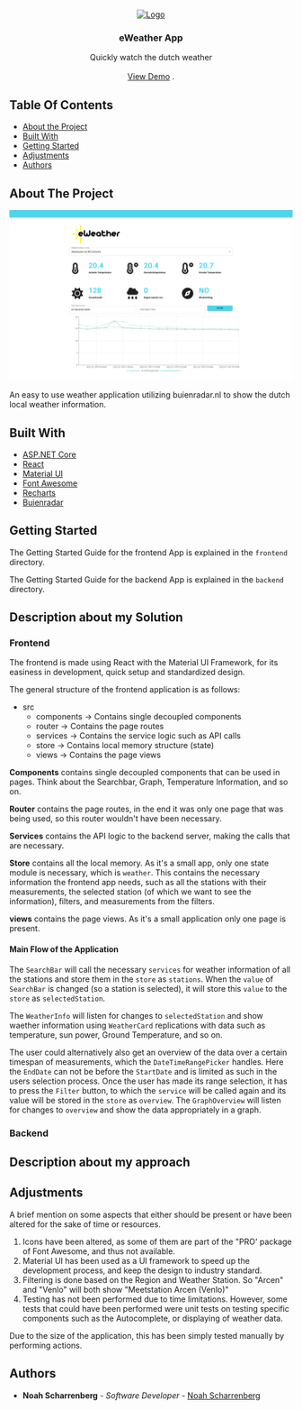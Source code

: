 <br/>
<p align="center">
  <a href="https://github.com/nscharrenberg/weather-app">
    <img src="https://introductie-cases.educom.nu/assets/images/eweather-logo-e008be849d6643601042bd5d80d566bc.png" alt="Logo" width="80" height="80">
  </a>

  <h3 align="center">eWeather App</h3>

  <p align="center">
    Quickly watch the dutch weather
    <br/>
    <br/>
    <a href="https://github.com/nscharrenberg/weather-app">View Demo</a>
    .
  </p>
</p>



## Table Of Contents

* [About the Project](#about-the-project)
* [Built With](#built-with)
* [Getting Started](#getting-started)
* [Adjustments](#adjustments)
* [Authors](#authors)

## About The Project

![Screen Shot](https://github.com/nscharrenberg/weather-app/blob/dev/demo/frontend.png?raw=true)

An easy to use weather application utilizing buienradar.nl to show the dutch local weather information.

## Built With
* [ASP.NET Core](https://docs.microsoft.com/en-us/aspnet/core/?view=aspnetcore-6.0)
* [React](https://reactjs.org/)
* [Material UI](https://mui.com/material-ui)
* [Font Awesome](https://fontawesome.com/v6)
* [Recharts](https://recharts.org/)
* [Buienradar](https://www.buienradar.nl/)

## Getting Started

The Getting Started Guide for the frontend App is explained in the `frontend` directory.

The Getting Started Guide for the backend App is explained in the `backend` directory.

## Description about my Solution
### Frontend
The frontend is made using React with the Material UI Framework, for its easiness in development, quick setup and standardized design.

The general structure of the frontend application is as follows:
- src
  - components -> Contains single decoupled components
  - router -> Contains the page routes
  - services -> Contains the service logic such as API calls
  - store -> Contains local memory structure (state)
  - views -> Contains the page views

**Components** contains single decoupled components that can be used in pages. Think about the Searchbar, Graph, Temperature Information, and so on.

**Router** contains the page routes, in the end it was only one page that was being used, so this router wouldn't have been necessary.

**Services** contains the API logic to the backend server, making the calls that are necessary.

**Store** contains all the local memory. As it's a small app, only one state module is necessary, which is `weather`. This contains the necessary information the frontend app needs, such as all the stations with their measurements, the selected station (of which we want to see the information), filters, and measurements from the filters.

**views** contains the page views. As it's a small application only one page is present. 

#### Main Flow of the Application
The `SearchBar` will call the necessary `services` for weather information of all the stations and store them in the `store` as `stations`.
When the `value` of `SearchBar` is changed (so a station is selected), it will store this `value` to the `store` as `selectedStation`.

The `WeatherInfo` will listen for changes to `selectedStation` and show waether information using `WeatherCard` replications with data such as temperature, sun power, Ground Temperature, and so on.

The user could alternatively also get an overview of the data over a certain timespan of measurements, which the `DateTimeRangePicker` handles. Here the `EndDate` can not be before the `StartDate` and is limited as such in the users selection process. 
Once the user has made its range selection, it has to press the `Filter` button, to which the `service` will be called again and its value will be stored in the `store` as `overview`.
The `GraphOverview` will listen for changes to `overview` and show the data appropriately in a graph.

### Backend

## Description about my approach

## Adjustments

A brief mention on some aspects that either should be present or have been altered for the sake of time or resources.

1.  Icons have been altered, as some of them are part of the "PRO' package of Font Awesome, and thus not available.
2. Material UI has been used as a UI framework to speed up the development process, and keep the design to industry standard.
3. Filtering is done based on the Region and Weather Station. So "Arcen" and "Venlo"  will both show "Meetstation Arcen (Venlo)"
4. Testing has not been performed due to time limitations. However, some tests that could have been performed were unit tests on testing specific components such as the Autocomplete, or displaying of weather data.

Due to the size of the application, this has been simply tested manually by performing actions.

## Authors

* **Noah Scharrenberg** - *Software Developer* - [Noah Scharrenberg](https://github.com/nscharrenberg/)
